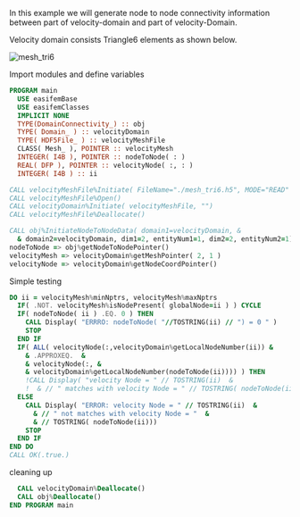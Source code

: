 In this example we will generate node to node connectivity information between part of velocity-domain and part of velocity-Domain.

Velocity domain consists Triangle6 elements as shown below.

![mesh_tri6](figures/mesh_tri6.png)

Import modules and define variables

```fortran
PROGRAM main
  USE easifemBase
  USE easifemClasses
  IMPLICIT NONE
  TYPE(DomainConnectivity_) :: obj
  TYPE( Domain_ ) :: velocityDomain
  TYPE( HDF5File_ ) :: velocityMeshFile
  CLASS( Mesh_ ), POINTER :: velocityMesh
  INTEGER( I4B ), POINTER :: nodeToNode( : )
  REAL( DFP ), POINTER :: velocityNode( :, : )
  INTEGER( I4B ) :: ii
```

```fortran
CALL velocityMeshFile%Initiate( FileName="./mesh_tri6.h5", MODE="READ" )
CALL velocityMeshFile%Open()
CALL velocityDomain%Initiate( velocityMeshFile, "")
CALL velocityMeshFile%Deallocate()
```

```fortran
CALL obj%InitiateNodeToNodeData( domain1=velocityDomain, &
  & domain2=velocityDomain, dim1=2, entityNum1=1, dim2=2, entityNum2=1)
nodeToNode => obj%getNodeToNodePointer()
velocityMesh => velocityDomain%getMeshPointer( 2, 1 )
velocityNode => velocityDomain%getNodeCoordPointer()
```

Simple testing

```fortran
DO ii = velocityMesh%minNptrs, velocityMesh%maxNptrs
  IF( .NOT. velocityMesh%isNodePresent( globalNode=ii ) ) CYCLE
  IF( nodeToNode( ii ) .EQ. 0 ) THEN
    CALL Display( "ERRRO: nodeToNode( "//TOSTRING(ii) // ") = 0 " )
    STOP
  END IF
  IF( ALL( velocityNode(:,velocityDomain%getLocalNodeNumber(ii)) &
    & .APPROXEQ.  &
    & velocityNode(:, &
    & velocityDomain%getLocalNodeNumber(nodeToNode(ii)))) ) THEN
    !CALL Display( "velocity Node = " // TOSTRING(ii)  &
    !  & // " matches with velocity Node = " // TOSTRING( nodeToNode(ii)))
  ELSE
    CALL Display( "ERROR: velocity Node = " // TOSTRING(ii)  &
      & // " not matches with velocity Node = "  &
      & // TOSTRING( nodeToNode(ii)))
    STOP
  END IF
END DO
CALL OK(.true.)
```

cleaning up

```fortran
  CALL velocityDomain%Deallocate()
  CALL obj%Deallocate()
END PROGRAM main
```
